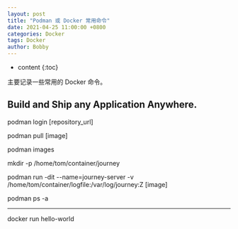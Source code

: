```yaml
---
layout: post
title: "Podman 或 Docker 常用命令"
date: 2021-04-25 11:00:00 +0800
categories: Docker
tags: Docker
author: Bobby
---
```


* content
{:toc}

主要记录一些常用的 Docker 命令。




## Build and Ship any Application Anywhere.

podman login [repository_url]

podman pull [image]

podman images

mkdir -p /home/tom/container/journey

podman run -dit --name=journey-server -v /home/tom/container/logfile:/var/log/journey:Z [image]

podman ps -a

-------------

docker run hello-world






